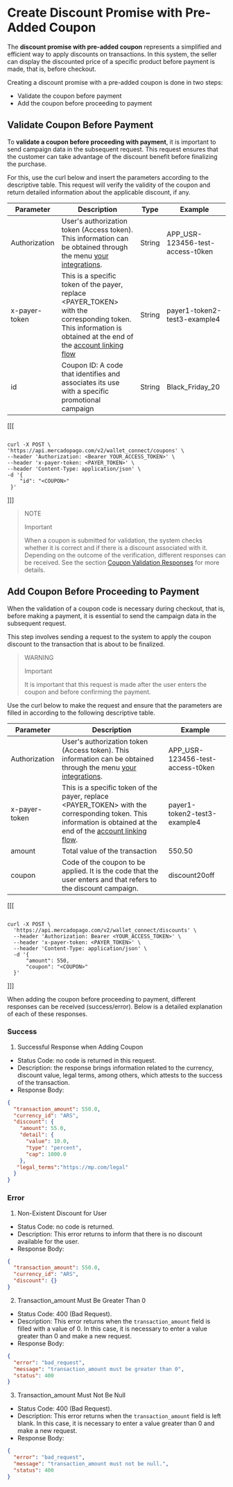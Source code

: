 # Create Discount Promise with Pre-Added Coupon

The **discount promise with pre-added coupon** represents a simplified and efficient way to apply discounts on transactions. In this system, the seller can display the discounted price of a specific product before payment is made, that is, before checkout.

Creating a discount promise with a pre-added coupon is done in two steps:

* Validate the coupon before payment
* Add the coupon before proceeding to payment



## Validate Coupon Before Payment

To **validate a coupon before proceeding with payment**, it is important to send campaign data in the subsequent request. This request ensures that the customer can take advantage of the discount benefit before finalizing the purchase.

For this, use the curl below and insert the parameters according to the descriptive table. This request will verify the validity of the coupon and return detailed information about the applicable discount, if any.

| Parameter  | Description  | Type  | Example  |
| --- | --- | --- | --- |
| Authorization  | User's authorization token (Access token). This information can be obtained through the menu [your integrations](/developers/en/docs/wallet-connect/additional-content/your-integrations/credentials).  | String  | APP_USR-123456-test-access-t0ken  |
| x-payer-token  | This is a specific token of the payer, replace <PAYER_TOKEN> with the corresponding token. This information is obtained at the end of the [account linking flow](/developers/en/docs/wallet-connect/account-linking-flow/create-agreement) | String  | payer1-token2-test3-example4  |
| id  | Coupon ID: A code that identifies and associates its use with a specific promotional campaign  | String  | Black_Friday_20  |

[[[
```curl

curl -X POST \
'https://api.mercadopago.com/v2/wallet_connect/coupons' \
--header 'Authorization: <Bearer YOUR_ACCESS_TOKEN>' \
--header 'x-payer-token: <PAYER_TOKEN>' \
--header 'Content-Type: application/json' \
-d '{
    "id": "<COUPON>"
 }'
```
]]]

> NOTE
>
> Important
>
> When a coupon is submitted for validation, the system checks whether it is correct and if there is a discount associated with it. Depending on the outcome of the verification, different responses can be received. See the section [Coupon Validation Responses](/developers/en/docs/wallet-connect/discounts/create-discount-promie-preadd-coupon/validation-responses) for more details.


## Add Coupon Before Proceeding to Payment

When the validation of a coupon code is necessary during checkout, that is, before making a payment, it is essential to send the campaign data in the subsequent request.

This step involves sending a request to the system to apply the coupon discount to the transaction that is about to be finalized.

> WARNING
>
> Important
>
> It is important that this request is made after the user enters the coupon and before confirming the payment.

Use the curl below to make the request and ensure that the parameters are filled in according to the following descriptive table.


| Parameter  | Description  | Example  |
| --- | --- | --- |
| Authorization  | User's authorization token (Access token). This information can be obtained through the menu [your integrations](/developers/pt/docs/wallet-connect/additional-content/your-integrations/credentials).  | APP_USR-123456-test-access-t0ken  |
| x-payer-token  | This is a specific token of the payer, replace <PAYER_TOKEN> with the corresponding token. This information is obtained at the end of the [account linking flow](/developers/pt/docs/wallet-connect/account-linking-flow/create-agreement).  | payer1-token2-test3-example4  |
| amount  | Total value of the transaction  | 550.50  |
| coupon  | Code of the coupon to be applied. It is the code that the user enters and that refers to the discount campaign.  | discount20off  |

[[[
```curl

curl -X POST \
  'https://api.mercadopago.com/v2/wallet_connect/discounts' \
  --header 'Authorization: Bearer <YOUR_ACCESS_TOKEN>' \
  --header 'x-payer-token: <PAYER_TOKEN>' \
  --header 'Content-Type: application/json' \
  -d '{
      "amount": 550,
      "coupon": "<COUPON>"
  }'

```
]]]

When adding the coupon before proceeding to payment, different responses can be received (success/error). Below is a detailed explanation of each of these responses.

### Success

1. Successful Response when Adding Coupon

* Status Code: no code is returned in this request.
* Description: the response brings information related to the currency, discount value, legal terms, among others, which attests to the success of the transaction.
* Response Body:

```Json
{
  "transaction_amount": 550.0,
  "currency_id": "ARS",
  "discount": {
    "amount": 55.0,
    "detail": {
      "value": 10.0,
      "type": "percent",
      "cap": 1000.0
    },
   "legal_terms":"https://mp.com/legal"
  }
}
```

### Error

1. Non-Existent Discount for User

* Status Code: no code is returned.
* Description: This error returns to inform that there is no discount available for the user.
* Response Body:

```Json
{
  "transaction_amount": 550.0,
  "currency_id": "ARS",
  "discount": {}
}
```

2. Transaction_amount Must Be Greater Than 0

* Status Code: 400 (Bad Request).
* Description: This error returns when the `transaction_amount` field is filled with a value of 0. In this case, it is necessary to enter a value greater than 0 and make a new request.
* Response Body:

```Json
{
  "error": "bad_request",
  "message": "transaction_amount must be greater than 0",
  "status": 400
}
```

3. Transaction_amount Must Not Be Null

* Status Code: 400 (Bad Request).
* Description: This error returns when the `transaction_amount` field is left blank. In this case, it is necessary to enter a value greater than 0 and make a new request.
* Response Body:

```Json
{
  "error": "bad_request",
  "message": "transaction_amount must not be null.",
  "status": 400
}
```
